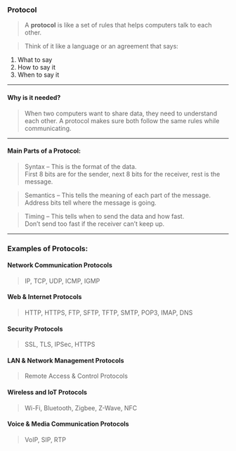 ### Protocol

> A **protocol** is like a set of rules that helps computers talk to each other.

> Think of it like a language or an agreement that says:

1. What to say
2. How to say it
3. When to say it

- - -

#### Why is it needed?
> When two computers want to share data, they need to understand each other. A protocol makes sure both follow the same rules while communicating.

- - -

#### Main Parts of a Protocol:
> Syntax – This is the format of the data. <br>
First 8 bits are for the sender, next 8 bits for the receiver, rest is the message.

> Semantics – This tells the meaning of each part of the message. <br>
Address bits tell where the message is going.

> Timing – This tells when to send the data and how fast. <br>
Don’t send too fast if the receiver can’t keep up.

- - - 

### Examples of Protocols:
 
#### Network Communication Protocols
> IP, TCP, UDP, ICMP, IGMP

#### Web & Internet Protocols
> HTTP, HTTPS, FTP, SFTP, TFTP, SMTP, POP3, IMAP, DNS

#### Security Protocols
> SSL, TLS, IPSec, HTTPS

#### LAN & Network Management Protocols
> Remote Access & Control Protocols

#### Wireless and IoT Protocols
> Wi-Fi, Bluetooth, Zigbee, Z-Wave, NFC

#### Voice & Media Communication Protocols
> VoIP, SIP, RTP
